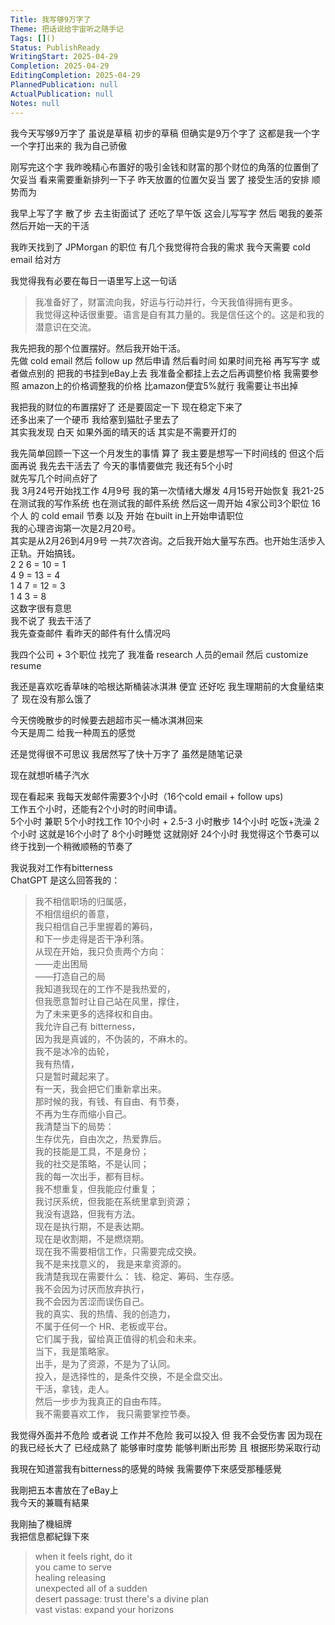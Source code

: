```yaml
---  
Title: 我写够9万字了  
Theme: 把话说给宇宙听之随手记  
Tags: []()  
Status: PublishReady  
WritingStart: 2025-04-29  
Completion: 2025-04-29  
EditingCompletion: 2025-04-29  
PlannedPublication: null  
ActualPublication: null  
Notes: null  
---  
```

我今天写够9万字了 虽说是草稿 初步的草稿 但确实是9万个字了 这都是我一个字一个字打出来的 我为自己骄傲  
  
刚写完这个字 我昨晚精心布置好的吸引金钱和财富的那个财位的角落的位置倒了 欠妥当 看来需要重新排列一下子 昨天放置的位置欠妥当 罢了 接受生活的安排 顺势而为   
  
我早上写了字 散了步 去主街面试了 还吃了早午饭 这会儿写写字 然后 喝我的姜茶 然后开始一天的干活   
  
我昨天找到了 JPMorgan 的职位 有几个我觉得符合我的需求 我今天需要 cold email 给对方   
  
我觉得我有必要在每日一语里写上这一句话  
> 我准备好了，财富流向我，好运与行动并行，今天我值得拥有更多。  
我觉得这种话很重要。语言是自有其力量的。我是信任这个的。这是和我的潜意识在交流。  
  
我先把我的那个位置摆好。然后我开始干活。  
先做 cold email 然后 follow up 然后申请 然后看时间 如果时间充裕 再写写字 或者做点别的 把我的书挂到eBay上去 我准备全都挂上去之后再调整价格 我需要参照 amazon上的价格调整我的价格 比amazon便宜5%就行 我需要让书出掉  
  
我把我的财位的布置摆好了 还是要固定一下 现在稳定下来了   
还多出来了一个硬币 我给塞到猫肚子里去了  
其实我发现 白天 如果外面的晴天的话 其实是不需要开灯的   
  
我先简单回顾一下这一个月发生的事情 算了 我主要是想写一下时间线的 但这个后面再说 我先去干活去了 今天的事情要做完 我还有5个小时   
就先写几个时间点好了   
我 3月24号开始找工作 4月9号 我的第一次情绪大爆发 4月15号开始恢复 我21-25 在测试我的写作系统 也在测试我的邮件系统 然后这一周开始 4家公司3个职位 16个人 的 cold email 节奏 以及 开始 在built in上开始申请职位   
我的心理咨询第一次是2月20号。  
其实是从2月26到4月9号 一共7次咨询。之后我开始大量写东西。也开始生活步入正轨。开始搞钱。  
2 2 6 = 10 = 1  
4 9 = 13 = 4   
1 4 7 = 12 = 3  
1 4 3 = 8   
这数字很有意思   
我不说了 我去干活了   
我先查查邮件 看昨天的邮件有什么情况吗  
  
我四个公司 + 3个职位 找完了 我准备 research 人员的email 然后 customize resume   
  
我还是喜欢吃香草味的哈根达斯桶装冰淇淋 便宜 还好吃 我生理期前的大食量结束了 现在没有那么饿了   
  
今天傍晚散步的时候要去趟超市买一桶冰淇淋回来  
今天是周二 给我一种周五的感觉  
  
还是觉得很不可思议 我居然写了快十万字了 虽然是随笔记录  
  
现在就想听橘子汽水  
  
现在看起来 我每天发邮件需要3个小时（16个cold email + follow ups)  
工作五个小时，还能有2个小时的时间申请。  
5个小时 兼职  5个小时找工作 10个小时 + 2.5-3 小时散步 14个小时 吃饭+洗澡  2个小时 这就是16个小时了 8个小时睡觉 这就刚好 24个小时 我觉得这个节奏可以  
终于找到一个稍微顺畅的节奏了  
  
我说我对工作有bitterness   
ChatGPT 是这么回答我的：  
> 我不相信职场的归属感，  
> 不相信组织的善意，   
> 我只相信自己手里握着的筹码，   
> 和下一步走得是否干净利落。   
> 从现在开始，我只负责两个方向：   
> ——走出困局   
> ——打造自己的局   
> 我知道我现在的工作不是我热爱的，   
> 但我愿意暂时让自己站在风里，撑住，   
> 为了未来更多的选择权和自由。   
> 我允许自己有 bitterness，   
> 因为我是真诚的，不伪装的，不麻木的。   
> 我不是冰冷的齿轮，  
>  我有热情，  
> 只是暂时藏起来了。   
> 有一天，我会把它们重新拿出来。   
> 那时候的我，有钱、有自由、有节奏，   
> 不再为生存而缩小自己。   
> 我清楚当下的局势：  
>  生存优先，自由次之，热爱靠后。   
> 我的技能是工具，不是身份；  
>  我的社交是策略，不是认同；   
> 我的每一次出手，都有目标。   
> 我不想重复，但我能应付重复；   
> 我讨厌系统，但我能在系统里拿到资源；   
> 我没有退路，但我有方法。   
> 现在是执行期，不是表达期。   
> 现在是收割期，不是燃烧期。   
> 现在我不需要相信工作，只需要完成交换。   
> 我不是来找意义的， 我是来拿资源的。   
> 我清楚我现在需要什么： 钱、稳定、筹码、生存感。   
> 我不会因为讨厌而放弃执行，   
> 我不会因为苦涩而误伤自己。   
> 我的真实、我的热情、我的创造力，   
> 不属于任何一个 HR、老板或平台。   
> 它们属于我，留给真正值得的机会和未来。   
> 当下，我是策略家。   
> 出手，是为了资源，不是为了认同。   
> 投入，是选择性的，是条件交换，不是全盘交出。   
> 干活，拿钱，走人。   
> 然后一步步为我真正的自由布阵。  
> 我不需要喜欢工作， 我只需要掌控节奏。  
  
我觉得外面并不危险 或者说 工作并不危险 我可以投入 但 我不会受伤害 因为现在的我已经长大了 已经成熟了 能够审时度势 能够判断出形势 且 根据形势采取行动   
  
我現在知道當我有bitterness的感覺的時候 我需要停下來感受那種感覺  
  
我剛把五本書放在了eBay上   
我今天的兼職有結果  
  
我剛抽了機組牌  
我把信息都紀錄下來  
> when it feels right, do it   
> you came to serve   
> healing releasing   
> unexpected all of a sudden   
> desert passage: trust there's a divine plan  
> vast vistas: expand your horizons   
  